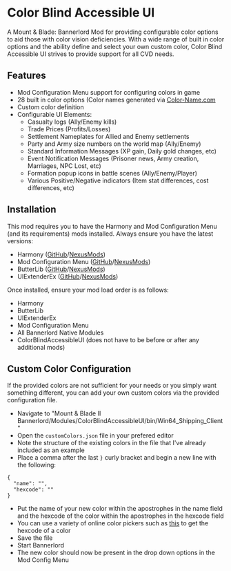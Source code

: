 # Color Blind Accessible UI

A Mount & Blade: Bannerlord Mod for providing configurable color options to aid those with color vision deficiencies. With a wide range of built in color options and the ability define and select your own custom color, Color Blind Accessible UI strives to provide support for all CVD needs.

## Features
- Mod Configuration Menu support for configuring colors in game
- 28 built in color options (Color names generated via [Color-Name.com](https://www.color-name.com/)
- Custom color definition
- Configurable UI Elements:
  - Casualty logs (Ally/Enemy kills)
  - Trade Prices (Profits/Losses)
  - Settlement Nameplates for Allied and Enemy settlements
  - Party and Army size numbers on the world map (Ally/Enemy)
  - Standard Information Messages (XP gain, Daily gold changes, etc)
  - Event Notification Messages (Prisoner news, Army creation, Marriages, NPC Lost, etc)
  - Formation popup icons in battle scenes (Ally/Enemy/Player)
  - Various Positive/Negative indicators (Item stat differences, cost differences, etc)
  
## Installation
This mod requires you to have the Harmony and Mod Configuration Menu (and its requirements) mods installed. Always ensure you have the latest versions:
- Harmony ([GitHub](https://github.com/BUTR/Bannerlord.Harmony)/[NexusMods](https://www.nexusmods.com/mountandblade2bannerlord/mods/2006))
- Mod Configuration Menu ([GitHub](https://github.com/Aragas/Bannerlord.MBOptionScreen)/[NexusMods](https://www.nexusmods.com/mountandblade2bannerlord/mods/612))
- ButterLib ([GitHub](https://github.com/BUTR/Bannerlord.ButterLib)/[NexusMods](https://www.nexusmods.com/mountandblade2bannerlord/mods/2018))
- UIExtenderEx ([GitHub](https://github.com/BUTR/Bannerlord.UIExtenderEx)/[NexusMods](https://www.nexusmods.com/mountandblade2bannerlord/mods/2102))

Once installed, ensure your mod load order is as follows:
- Harmony
- ButterLib
- UIExtenderEx
- Mod Configuration Menu
- All Bannerlord Native Modules
- ColorBlindAccessibleUI (does not have to be before or after any additional mods)

## Custom Color Configuration
If the provided colors are not sufficient for your needs or you simply want something different, you can add your own custom colors via the provided configuration file.
- Navigate to "Mount & Blade II Bannerlord/Modules/ColorBlindAccessibleUI/bin/Win64_Shipping_Client"
- Open the `customColors.json` file in your prefered editor
- Note the structure of the existing colors in the file that I've already included as an example
- Place a comma after the last `}` curly bracket and begin a new line with the following:
```
{
  "name": "",
  "hexcode": ""
}
 ```
- Put the name of your new color within the apostrophes in the name field and the hexcode of the color within the apostrophes in the hexcode field
 - You can use a variety of online color pickers such as [this](https://htmlcolorcodes.com/color-picker/) to get the hexcode of a color
- Save the file
- Start Bannerlord
- The new color should now be present in the drop down options in the Mod Config Menu

